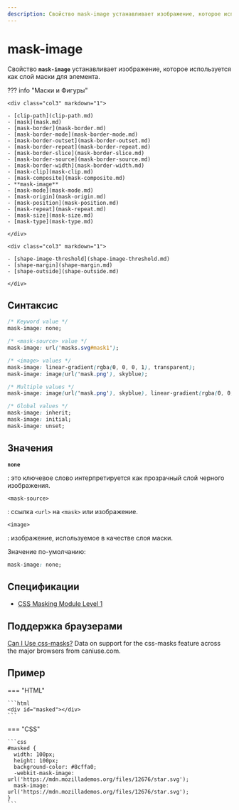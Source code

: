 ```yaml
---
description: Свойство mask-image устанавливает изображение, которое используется как слой маски для элемента
---
```


# mask-image

Свойство **`mask-image`** устанавливает изображение, которое используется как слой маски для элемента.

??? info "Маски и Фигуры"

    <div class="col3" markdown="1">

    - [clip-path](clip-path.md)
    - [mask](mask.md)
    - [mask-border](mask-border.md)
    - [mask-border-mode](mask-border-mode.md)
    - [mask-border-outset](mask-border-outset.md)
    - [mask-border-repeat](mask-border-repeat.md)
    - [mask-border-slice](mask-border-slice.md)
    - [mask-border-source](mask-border-source.md)
    - [mask-border-width](mask-border-width.md)
    - [mask-clip](mask-clip.md)
    - [mask-composite](mask-composite.md)
    - **mask-image**
    - [mask-mode](mask-mode.md)
    - [mask-origin](mask-origin.md)
    - [mask-position](mask-position.md)
    - [mask-repeat](mask-repeat.md)
    - [mask-size](mask-size.md)
    - [mask-type](mask-type.md)

    </div>

    <div class="col3" markdown="1">

    - [shape-image-threshold](shape-image-threshold.md)
    - [shape-margin](shape-margin.md)
    - [shape-outside](shape-outside.md)

    </div>

## Синтаксис

```css
/* Keyword value */
mask-image: none;

/* <mask-source> value */
mask-image: url('masks.svg#mask1');

/* <image> values */
mask-image: linear-gradient(rgba(0, 0, 0, 1), transparent);
mask-image: image(url('mask.png'), skyblue);

/* Multiple values */
mask-image: image(url('mask.png'), skyblue), linear-gradient(rgba(0, 0, 0, 1), transparent);

/* Global values */
mask-image: inherit;
mask-image: initial;
mask-image: unset;
```

## Значения

**`none`**

: это ключевое слово интерпретируется как прозрачный слой черного изображения.

`<mask-source>`

: ссылка `<url>` на `<mask>` или изображение.

`<image>`

: изображение, используемое в качестве слоя маски.

Значение по-умолчанию:

```css
mask-image: none;
```

## Спецификации

-   [CSS Masking Module Level 1](https://drafts.fxtf.org/css-masking-1/#the-mask-image)

## Поддержка браузерами

<p class="ciu_embed" data-feature="css-masks" data-periods="future_1,current,past_1,past_2">
  <a href="http://caniuse.com/#feat=css-masks">Can I Use css-masks?</a> Data on support for the css-masks feature across the major browsers from caniuse.com.
</p>

## Пример

=== "HTML"

    ```html
    <div id="masked"></div>
    ```

=== "CSS"

    ```css
    #masked {
      width: 100px;
      height: 100px;
      background-color: #8cffa0;
      -webkit-mask-image: url('https://mdn.mozillademos.org/files/12676/star.svg');
      mask-image: url('https://mdn.mozillademos.org/files/12676/star.svg');
    }
    ```
